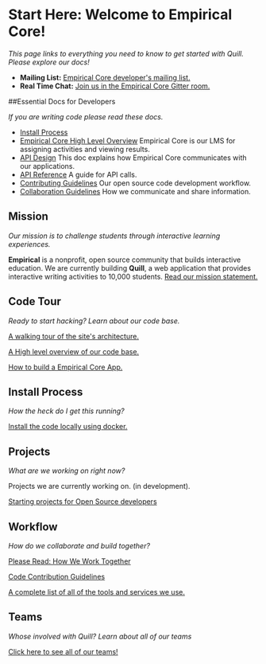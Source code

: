 # Start Here: Welcome to Empirical Core!

*This page links to everything you need to know to get started with Quill. Please explore our docs!*

- **Mailing List:** [Empirical Core developer's mailing list.](https://groups.google.com/forum/#!forum/empirical-core)
- **Real Time Chat:** [Join us in the Empirical Core Gitter room.](https://gitter.im/empirical-org/)

##Essential Docs for Developers

*If you are writing code please read these docs.*

- [Install Process](https://github.com/empirical-org/Documentation/blob/master/Getting-Started/Install/Install%20Guide.md)
- [Empirical Core High Level Overview](https://github.com/empirical-org/Documentation/blob/master/Empirical-Core/Code-Overview/Empirical%20Core%20Overview.md) Empirical Core is our LMS for assigning activities and viewing results. 
- [API Design](https://github.com/empirical-org/Documentation/blob/master/Empirical-Core/API-Design/API%20Docs.md) This doc explains how Empirical Core communicates with our applications. 
- [API Reference](http://docs.empirical.org/api-reference/) A guide for API calls. 
- [Contributing Guidelines](https://github.com/empirical-org/Documentation/blob/master/Getting-Started/Contributing.md) Our open source code development workflow. 
- [Collaboration Guidelines](https://github.com/empirical-org/Documentation/blob/master/Cofactor/Guide%20-%20How%20We%20Build%20Together.md) How we communicate and share information. 


## Mission


*Our mission is to challenge students through interactive learning experiences.*

**Empirical** is a nonprofit, open source community that builds interactive education. We are currently building **Quill**, a web application that provides interactive writing activities to 10,000 students. [Read our mission statement.](http://www.quill.org/mission)

## Code Tour
*Ready to start hacking? Learn about our code base.*

[A walking tour of the site's architecture.](https://github.com/empirical-org/Documentation/blob/master/Empirical-Core/Empirical-Core-QA-Testing/Integration-Testing.md)

[A High level overview of our code base.](https://github.com/empirical-org/Documentation/blob/master/Empirical-Core/Code-Overview/Empirical%20Core%20Overview.md)

[How to build a Empirical Core App.](https://github.com/empirical-org/Documentation/blob/master/Empirical-Core/API-Design/API%20Docs.md)

## Install Process
*How the heck do I get this running?*

[Install the code locally using docker.](https://github.com/empirical-org/Documentation/blob/master/Getting-Started/Install/Install%20Guide.md)

## Projects
*What are we working on right now?*

Projects we are currently working on. (in development).

[Starting projects for Open Source developers](https://github.com/empirical-org/Documentation/blob/master/Getting-Started/Open%20Source%20Volunteer%20Projects.md)


## Workflow
*How do we collaborate and build together?*

[Please Read: How We Work Together](https://github.com/empirical-org/Documentation/blob/master/Cofactor/Guide%20-%20How%20We%20Build%20Together.md)

[Code Contribution Guidelines](https://github.com/empirical-org/Documentation/blob/master/Getting-Started/Contributing.md)

[A complete list of all of the tools and services we use.](https://github.com/empirical-org/Documentation/blob/master/Getting-Started/Common%20Questions.md#what-is-your-toolset)



## Teams
*Whose involved with Quill? Learn about all of our teams*

[Click here to see all of our teams!](https://github.com/empirical-org/Documentation/blob/master/Cofactor/Guide%20-%20Teams.md)


